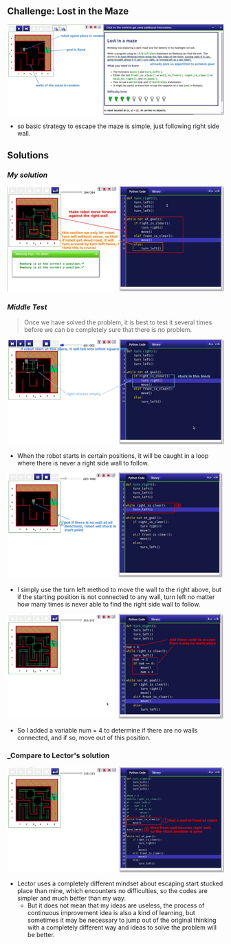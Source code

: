 ## **Challenge: Lost in the Maze**

![Alt maze](pic/01.jpg)

- so basic strategy to escape the maze is simple, just following right side wall.

## **Solutions**

### _My solution_

![Alt my solution](pic/02.jpg)

### _Middle Test_

> Once we have solved the problem, it is best to test it several times before we can be completely sure that there is no problem.

![Alt stuck: no right wall to following at start](pic/03.jpg)

- When the robot starts in certain positions, it will be caught in a loop where there is never a right side wall to follow.

![Alt stuck: no connect to any wall at start](pic/04.jpg)

- I simply use the turn left method to move the wall to the right above, but if the starting position is not connected to any wall, turn left no matter how many times is never able to find the right side wall to follow.

![Alt solution](pic/05.jpg)

- So I added a variable num = 4 to determine if there are no walls connected, and if so, move out of this position.

### \_Compare to Lector's solution

![Alt compare to lector's](pic/06.jpg)

- Lector uses a completely different mindset about escaping start stucked place than mine, which encounters no difficulties, so the codes are simpler and much better than my way.
  - But it does not mean that my ideas are useless, the process of continuous improvement idea is also a kind of learning, but sometimes it may be necessary to jump out of the original thinking with a completely different way and ideas to solve the problem will be better.
